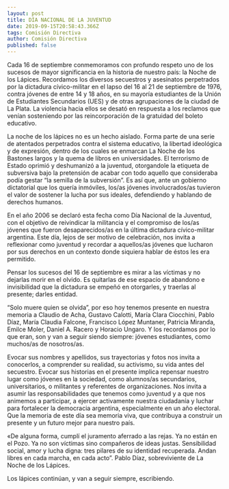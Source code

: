 ```yaml
---
layout: post
title: DÍA NACIONAL DE LA JUVENTUD
date: 2019-09-15T20:58:43.366Z
tags: Comisión Directiva
author: Comisión Directiva
published: false
---
```

Cada 16 de septiembre conmemoramos con profundo respeto uno de los sucesos de mayor significancia en la historia de nuestro país: la Noche de los Lápices. Recordamos los diversos secuestros y asesinatos perpetrados por la dictadura cívico-militar en el lapso del 16 al 21 de septiembre de 1976, contra jóvenes de entre 14 y 18 años, en su mayoría estudiantes de la Unión de Estudiantes Secundarios (UES) y de otras agrupaciones de la ciudad de La Plata. La violencia hacia ellos se desató en respuesta a los reclamos que venían sosteniendo por las reincorporación de la gratuidad del boleto educativo. 

La noche de los lápices no es un hecho aislado. Forma parte de una serie de atentados perpetrados contra el sistema educativo, la libertad ideológica y de expresión, dentro de los cuales se enmarcan La Noche de los Bastones largos y la quema de libros en universidades. El terrorismo de Estado oprimió y deshumanizó a la juventud, otorgandole la etiqueta de subversiva bajo la pretensión de acabar con todo aquello que consideraba podía gestar “la semilla de la subversión”. Es así que, ante un gobierno dictatorial que los quería inmóviles, los/as jóvenes involucrados/as tuvieron el valor de sostener la lucha por sus ideales, defendiendo y hablando de derechos humanos. 

En el año 2006 se declaró esta fecha como Día Nacional de la Juventud, con el objetivo de reivindicar la militancia y el compromiso de los/as jóvenes que fueron desaparecidos/as en la última dictadura cívico-militar argentina. Este día, lejos de ser motivo de celebración, nos invita a reflexionar como juventud y recordar a aquellos/as jóvenes que lucharon por sus derechos en un contexto donde siquiera hablar de éstos les era permitido. 

Pensar los sucesos del 16 de septiembre es mirar a las víctimas y no dejarlas morir en el olvido. Es quitarlas de ese espacio de abandono e invisibilidad que la dictadura se empeñó en otorgarles, y traerlas al presente; darles entidad.

“Solo muere quien se olvida”, por eso hoy tenemos  presente en nuestra memoria a Claudio de Acha, Gustavo Calotti, María Clara Ciocchini, Pablo Díaz, María Claudia Falcone, Francisco López Muntaner, Patricia Miranda, Emilce Moler, Daniel A. Racero y Horacio Ungaro. Y los recordamos por lo que eran, son y van a seguir siendo siempre: jóvenes estudiantes, como muchos/as de nosotros/as. 

Evocar sus nombres y apellidos, sus trayectorias y fotos nos invita a conocerlos, a comprender su realidad, su activismo, su vida antes del secuestro. Evocar sus historias en el presente implica repensar nuestro lugar como jóvenes en la sociedad, como alumnos/as secundarios, universitarios, o militantes y referentes de organizaciones. Nos invita a asumir las responsabilidades que tenemos como juventud y a que nos animemos a participar, a ejercer activamente nuestra ciudadanía y luchar para fortalecer la democracia argentina, especialmente en un año electoral. Que la memoria de este día sea memoria viva, que contribuya a construir un presente y un futuro mejor para nuestro país.

«De alguna forma, cumplí el juramento aferrado a las rejas. Ya no están en el Pozo. Ya no son víctimas sino compañeros de ideas justas. Sensibilidad social, amor y lucha digna: tres pilares de su identidad recuperada. Andan libres en cada marcha, en cada acto”. Pablo Díaz, sobreviviente de La Noche de los Lápices.

Los lápices continúan, y van a seguir siempre, escribiendo.
